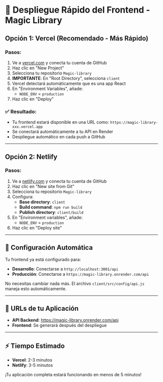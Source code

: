 # 🚀 Despliegue Rápido del Frontend - Magic Library

## Opción 1: Vercel (Recomendado - Más Rápido)

### Pasos:
1. Ve a [vercel.com](https://vercel.com) y conecta tu cuenta de GitHub
2. Haz clic en "New Project"
3. Selecciona tu repositorio `Magic-library`
4. **IMPORTANTE**: En "Root Directory", selecciona `client`
5. Vercel detectará automáticamente que es una app React
6. En "Environment Variables", añade:
   - `NODE_ENV` = `production`
7. Haz clic en "Deploy"

### ✅ Resultado:
- Tu frontend estará disponible en una URL como: `https://magic-library-xxx.vercel.app`
- Se conectará automáticamente a tu API en Render
- Despliegue automático en cada push a GitHub

---

## Opción 2: Netlify

### Pasos:
1. Ve a [netlify.com](https://netlify.com) y conecta tu cuenta de GitHub
2. Haz clic en "New site from Git"
3. Selecciona tu repositorio `Magic-library`
4. Configura:
   - **Base directory**: `client`
   - **Build command**: `npm run build`
   - **Publish directory**: `client/build`
5. En "Environment variables", añade:
   - `NODE_ENV` = `production`
6. Haz clic en "Deploy site"

---

## 🔧 Configuración Automática

Tu frontend ya está configurado para:
- **Desarrollo**: Conectarse a `http://localhost:3001/api`
- **Producción**: Conectarse a `https://magic-library.onrender.com/api`

No necesitas cambiar nada más. El archivo `client/src/config/api.js` maneja esto automáticamente.

---

## 📱 URLs de tu Aplicación

- **API Backend**: https://magic-library.onrender.com/api
- **Frontend**: Se generará después del despliegue

---

## ⚡ Tiempo Estimado
- **Vercel**: 2-3 minutos
- **Netlify**: 3-5 minutos

¡Tu aplicación completa estará funcionando en menos de 5 minutos!